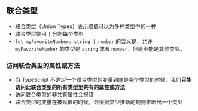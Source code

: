 ## 联合类型

- 联合类型（Union Types）表示取值可以为多种类型中的一种
- 联合类型使用 `|` 分割每个类型
- `let myFavoriteNumber: string | number` 的含义是，允许 `myFavoriteNumber` 的类型是 `string` 或者 `number`，但是不能是其他类型。

### 访问联合类型的属性或方法
- 当 TypeScript 不确定一个联合类型的变量到底是哪个类型的时候，我们**只能访问此联合类型的所有类型里共有的属性或方法**
- 访问联合类型的非共有属性会报错
- 联合类型的变量在被赋值的时候，会根据类型推断的规则推断出一个类型